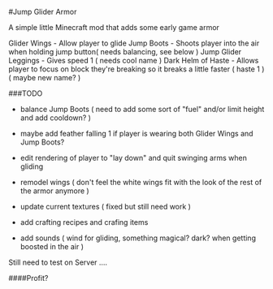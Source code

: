 #Jump Glider Armor

A simple little Minecraft mod that adds some early game armor

Glider Wings - Allow player to glide
Jump Boots - Shoots player into the air when holding jump button( needs balancing, see below )
Jump Glider Leggings - Gives speed 1 ( needs cool name )
Dark Helm of Haste - Allows player to focus on block they're breaking so it breaks a little faster ( haste 1 )( maybe new name? )

###TODO

* balance Jump Boots ( need to add some sort of "fuel" and/or limit height and add cooldown? )

* maybe add feather falling 1 if player is wearing both Glider Wings and Jump Boots?

* edit rendering of player to "lay down" and quit swinging arms when gliding

* remodel wings ( don't feel the white wings fit with the look of the rest of the armor anymore )

* update current textures ( fixed but still need work )

* add crafting recipes and crafing items

* add sounds ( wind for gliding, something magical? dark? when getting boosted in the air )
	
Still need to test on Server ....
	
####Profit?
